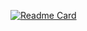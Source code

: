 [![Readme Card](https://github-readme-stats.vercel.app/api/pin/?username=wangit124&repo=github-readme-stats)](https://github.com/anuraghazra/github-readme-stats)
